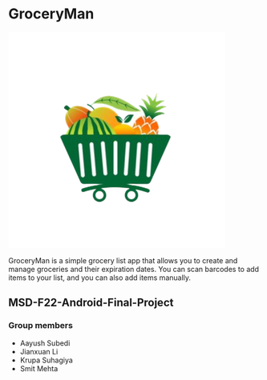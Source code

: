 # GroceryMan
![image info](app/src/main/res/mipmap-xxxhdpi/ic_launcher_foreground.png)

GroceryMan is a simple grocery list app that allows you to create and manage groceries and their expiration dates. 
You can scan barcodes to add items to your list, and you can also add items manually.

## MSD-F22-Android-Final-Project

### Group members
* Aayush Subedi
* Jianxuan Li
* Krupa Suhagiya
* Smit Mehta
